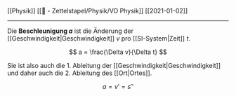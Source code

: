 [[Physik]] [[📄 - Zettelstapel/Physik/VO Physik]]  [[2021-01-02]]

---

Die **Beschleunigung $a$** ist die Änderung der [[Geschwindigkeit|Geschwindigkeit]] $v$ pro [[SI-System|Zeit]] $t$.

$$
a = \frac{\Delta v}{\Delta t}
$$

Sie ist also auch die 1. Ableitung der [[Geschwindigkeit|Geschwindigkeit]] und daher auch die 2. Ableitung des [[Ort|Ortes]].

$$
a = v'= s''
$$